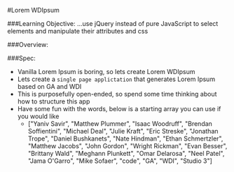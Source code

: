 #Lorem WDIpsum

###Learning Objective: ...use jQuery instead of pure JavaScript to select elements and manipulate their attributes and css

###Overview:

###Spec:
* Vanilla Lorem Ipsum is boring, so lets create Lorem WDIpsum 
* Lets create a `single page applictation` that generates Lorem Ipsum based on GA and WDI
* This is purposefully open-ended, so spend some time thinking about how to structure this app
* Have some fun with the words, below is a starting array you can use if you would like
	* ["Yaniv Savir", "Matthew Plummer", "Isaac Woodruff", "Brendan Soffientini", "Michael Deal", "Julie Kraft", "Eric Streske", "Jonathan Trope", "Daniel Bushkanets", "Nate Hindman", "Ethan Schmertzler", "Matthew Jacobs", "John Gordon", "Wright Rickman", "Evan Besser", "Brittany Wald", "Meghann Plunkett", "Omar Delarosa", "Neel Patel", "Jama O'Garro", "Mike Sofaer", "code", "GA", "WDI", "Studio 3"]